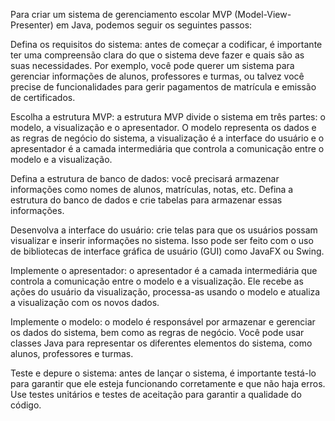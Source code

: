 Para criar um sistema de gerenciamento escolar MVP (Model-View-Presenter) em Java, podemos seguir os seguintes passos:

Defina os requisitos do sistema: antes de começar a codificar, é importante ter uma compreensão clara do que o sistema deve fazer e quais são as suas necessidades. Por exemplo, você pode querer um sistema para gerenciar informações de alunos, professores e turmas, ou talvez você precise de funcionalidades para gerir pagamentos de matrícula e emissão de certificados.

Escolha a estrutura MVP: a estrutura MVP divide o sistema em três partes: o modelo, a visualização e o apresentador. O modelo representa os dados e as regras de negócio do sistema, a visualização é a interface do usuário e o apresentador é a camada intermediária que controla a comunicação entre o modelo e a visualização.

Defina a estrutura de banco de dados: você precisará armazenar informações como nomes de alunos, matrículas, notas, etc. Defina a estrutura do banco de dados e crie tabelas para armazenar essas informações.

Desenvolva a interface do usuário: crie telas para que os usuários possam visualizar e inserir informações no sistema. Isso pode ser feito com o uso de bibliotecas de interface gráfica de usuário (GUI) como JavaFX ou Swing.

Implemente o apresentador: o apresentador é a camada intermediária que controla a comunicação entre o modelo e a visualização. Ele recebe as ações do usuário da visualização, processa-as usando o modelo e atualiza a visualização com os novos dados.

Implemente o modelo: o modelo é responsável por armazenar e gerenciar os dados do sistema, bem como as regras de negócio. Você pode usar classes Java para representar os diferentes elementos do sistema, como alunos, professores e turmas.

Teste e depure o sistema: antes de lançar o sistema, é importante testá-lo para garantir que ele esteja funcionando corretamente e que não haja erros. Use testes unitários e testes de aceitação para garantir a qualidade do código.
